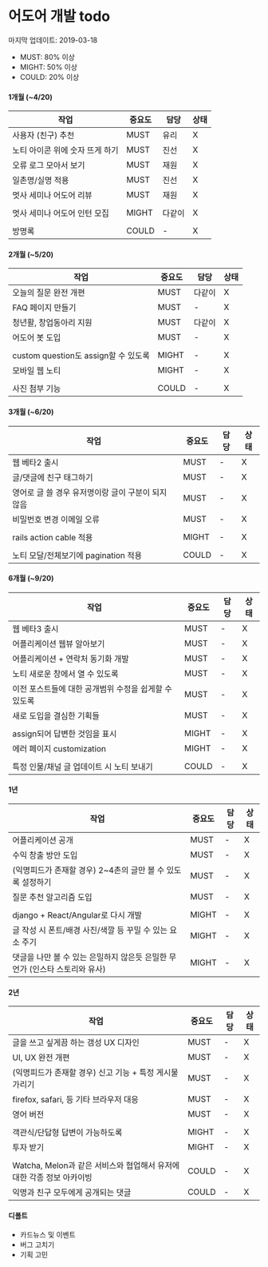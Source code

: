 # 어도어 개발 todo

마지막 업데이트: 2019-03-18

- MUST: 80% 이상
- MIGHT: 50% 이상
- COULD: 20% 이상

#### 1개월 (~4/20)
작업 | 중요도 | 담당 | 상태
--- | --- | --- | ---
사용자 (친구) 추천 | MUST | 유리 | X
노티 아이콘 위에 숫자 뜨게 하기 | MUST | 진선 | X
오류 로그 모아서 보기 | MUST | 재원 | X
일촌명/실명 적용 | MUST | 진선 | X
멋사 세미나 어도어 리뷰 | MUST | 재원 | X
|||
멋사 세미나 어도어 인턴 모집 | MIGHT | 다같이 | X
|||
방명록 | COULD | - | X

#### 2개월 (~5/20)
작업 | 중요도 | 담당 | 상태
--- | --- | --- | ---
오늘의 질문 완전 개편 | MUST | 다같이 | X
FAQ 페이지 만들기 | MUST | - | X
청년활, 창업동아리 지원 | MUST | 다같이 | X
어도어 봇 도입 | MUST | - | X
|||
custom question도 assign할 수 있도록 | MIGHT | - | X
모바일 웹 노티 | MIGHT | - | X
|||
사진 첨부 기능 | COULD | - | X

#### 3개월 (~6/20)
작업 | 중요도 | 담당 | 상태
--- | --- | --- | ---
웹 베타2 출시 | MUST | - | X
글/댓글에 친구 태그하기 | MUST | - | X
영어로 글 쓸 경우 유저명이랑 글이 구분이 되지 않음 | MUST | - | X
비밀번호 변경 이메일 오류 | MUST | - | X
|||
rails action cable 적용 | MIGHT | - | X
|||
노티 모달/전체보기에 pagination 적용 | COULD | - | X

#### 6개월 (~9/20)
작업 | 중요도 | 담당 | 상태
--- | --- | --- | ---
웹 베타3 출시 | MUST | - | X
어플리케이션 웹뷰 알아보기 | MUST | - | X
어플리케이션 + 연락처 동기화 개발 | MUST | - | X
노티 새로운 창에서 열 수 있도록 | MUST | - | X
이전 포스트들에 대한 공개범위 수정을 쉽게할 수 있도록 | MUST | - | X
새로 도입을 결심한 기획들 | MUST | - | X
|||
assign되어 답변한 것임을 표시 | MIGHT | - | X
에러 페이지 customization | MIGHT | - | X
|||
특정 인물/채널 글 업데이트 시 노티 보내기 | COULD | - | X

#### 1년
작업 | 중요도 | 담당 | 상태
--- | --- | --- | ---
어플리케이션 공개 | MUST | - | X
수익 창출 방안 도입 | MUST | - | X
(익명피드가 존재할 경우) 2~4촌의 글만 볼 수 있도록 설정하기 | MUST | - | X
질문 추천 알고리즘 도입 | MUST | - | X
|||
django + React/Angular로 다시 개발 | MIGHT | - | X
글 작성 시 폰트/배경 사진/색깔 등 꾸밀 수 있는 요소 주기 | MIGHT | - | X
댓글을 나만 볼 수 있는 은밀하지 않은듯 은밀한 무언가 (인스타 스토리와 유사) | MIGHT | - | X

#### 2년
작업 | 중요도 | 담당 | 상태
--- | --- | --- | ---
글을 쓰고 싶게끔 하는 갬성 UX 디자인 | MUST | - | X
UI, UX 완전 개편 | MUST | - | X
(익명피드가 존재할 경우) 신고 기능 + 특정 게시물 가리기 | MUST | - | X
firefox, safari, 등 기타 브라우저 대응 | MUST | - | X
영어 버전 | MUST | - | X
|||
객관식/단답형 답변이 가능하도록 | MIGHT | - | X
투자 받기 | MIGHT | - | X
|||
Watcha, Melon과 같은 서비스와 협업해서 유저에 대한 각종 정보 아카이빙 | COULD | - | X
익명과 친구 모두에게 공개되는 댓글 | COULD | - | X

#### 디폴트
- 카드뉴스 및 이벤트
- 버그 고치기
- 기획 고민 
